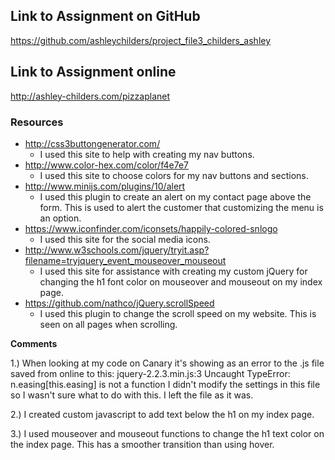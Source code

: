 ## Link to Assignment on GitHub
https://github.com/ashleychilders/project_file3_childers_ashley

## Link to Assignment online
http://ashley-childers.com/pizzaplanet

### Resources

-  http://css3buttongenerator.com/
	- I used this site to help with creating my nav buttons.
- http://www.color-hex.com/color/f4e7e7
    - I used this site to choose colors for my nav buttons and sections.
- http://www.minijs.com/plugins/10/alert
    - I used this plugin to create an alert on my contact page above the form. This is used to alert the customer that customizing the menu is an option.
- https://www.iconfinder.com/iconsets/happily-colored-snlogo
	- I used this site for the social media icons.
- http://www.w3schools.com/jquery/tryit.asp?filename=tryjquery_event_mouseover_mouseout
    - I used this site for assistance with creating my custom jQuery for changing the h1 font color on mouseover and mouseout on my index page.
- https://github.com/nathco/jQuery.scrollSpeed
    - I used this plugin to change the scroll speed on my website. This is seen on all pages when scrolling.


**Comments**

1.) When looking at my code on Canary it's showing as an error to the .js file saved from online to this:
jquery-2.2.3.min.js:3 Uncaught TypeError: n.easing[this.easing] is not a function
I didn't modify the settings in this file so I wasn't sure what to do with this. I left the file as it was.

2.) I created custom javascript to add text below the h1 on my index page.

3.) I used mouseover and mouseout functions to change the h1 text color on the index page. This has a smoother transition than using hover. 
